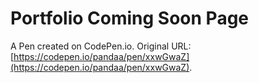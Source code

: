 # Portfolio Coming Soon Page

A Pen created on CodePen.io. Original URL: [https://codepen.io/pandaa/pen/xxwGwaZ](https://codepen.io/pandaa/pen/xxwGwaZ).


